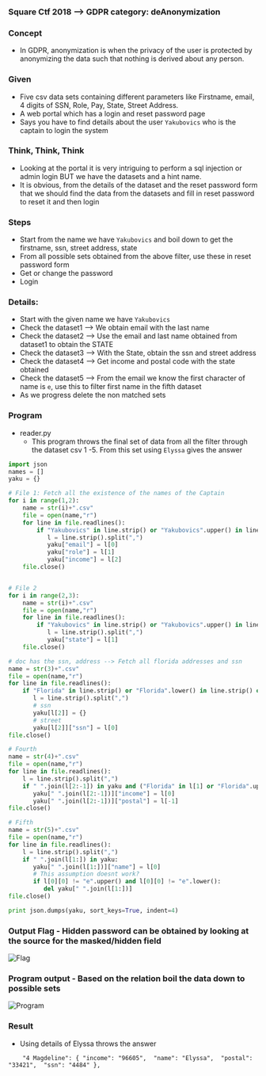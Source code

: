 ### Square Ctf 2018 --> GDPR category: deAnonymization

### Concept
* In GDPR, anonymization is when the privacy of the user is protected by anonymizing the data such that nothing is derived about any person.

### Given
* Five csv data sets containing different parameters like Firstname, email, 4 digits of SSN, Role, Pay, State, Street Address.
* A web portal which has a login and reset password page
* Says you have to find details about the user `Yakubovics` who is the captain to login the system

### Think, Think, Think
* Looking at the portal it is very intriguing to perform a sql injection or admin login BUT we have the datasets and a hint name.
* It is obvious, from the details of the dataset and the reset password form that we should find the data from the datasets and fill in reset password to reset it and then login

### Steps
* Start from the name we have `Yakubovics` and boil down to get the firstname, ssn, street address, state
* From all possible sets obtained from the above filter, use these in reset password form
* Get or change the password 
* Login

### Details:
* Start with the given name we have `Yakubovics`
* Check the dataset1 --> We obtain email with the last name
* Check the dataset2 --> Use the email and last name obtained from dataset1 to obtain the STATE
* Check the dataset3 --> With the State, obtain the ssn and street address
* Check the dataset4 --> Get income and postal code with the state obtained
* Check the dataset5 --> From the email we know the first character of name is `e`, use this to filter first name in the fifth dataset 
* As we progress delete the non matched sets

### Program
* reader.py
  - This program throws the final set of data from all the filter through the dataset csv 1 -5. From this set using `Elyssa` gives the answer

```python
import json
names = []
yaku = {}

# File 1: Fetch all the existence of the names of the Captain
for i in range(1,2):
    name = str(i)+".csv"
    file = open(name,"r")
    for line in file.readlines():
        if "Yakubovics" in line.strip() or "Yakubovics".upper() in line.strip() or "Yakubovics".lower() in line.strip():
           l = line.strip().split(",")
           yaku["email"] = l[0]
           yaku["role"] = l[1]
           yaku["income"] = l[2]
    file.close()


# File 2
for i in range(2,3):
    name = str(i)+".csv"
    file = open(name,"r")
    for line in file.readlines():
        if "Yakubovics" in line.strip() or "Yakubovics".upper() in line.strip() or "Yakubovics".lower() in line.strip():
           l = line.strip().split(",")
           yaku["state"] = l[1]
    file.close()

# doc has the ssn, address --> Fetch all florida addresses and ssn
name = str(3)+".csv"
file = open(name,"r")
for line in file.readlines():
    if "Florida" in line.strip() or "Florida".lower() in line.strip() or "Florida".upper() in line.strip():
       l = line.strip().split(",")
       # ssn
       yaku[l[2]] = {}
       # street
       yaku[l[2]]["ssn"] = l[0]
file.close()

# Fourth
name = str(4)+".csv"
file = open(name,"r")
for line in file.readlines():
    l = line.strip().split(",")
    if " ".join(l[2:-1]) in yaku and ("Florida" in l[1] or "Florida".upper() in l[1] or "Florida".lower() in l[1]):
       yaku[" ".join(l[2:-1])]["income"] = l[0]
       yaku[" ".join(l[2:-1])]["postal"] = l[-1]
file.close()

# Fifth
name = str(5)+".csv"
file = open(name,"r")
for line in file.readlines():
    l = line.strip().split(",")
    if " ".join(l[1:]) in yaku:
       yaku[" ".join(l[1:])]["name"] = l[0]
       # This assumption doesnt work?
       if l[0][0] != "e".upper() and l[0][0] != "e".lower():
          del yaku[" ".join(l[1:])]
file.close()

print json.dumps(yaku, sort_keys=True, indent=4)

```

### Output Flag - Hidden password can be obtained by looking at the source for the masked/hidden field

<img src="https://srinivas11789.github.io/SecurityNuggets/captureTheFlag/Miscellaneous/squareCtf2018/deAnonymization/flag_output.png" title="Flag">

### Program output - Based on the relation boil the data down to possible sets

<img src="https://srinivas11789.github.io/SecurityNuggets/captureTheFlag/Miscellaneous/squareCtf2018/deAnonymization/program_output.png" title="Program">

### Result

* Using details of Elyssa throws the answer

`    
    "4 Magdeline": {
        "income": "96605", 
        "name": "Elyssa", 
        "postal": "33421", 
        "ssn": "4484"
    }, 
`
